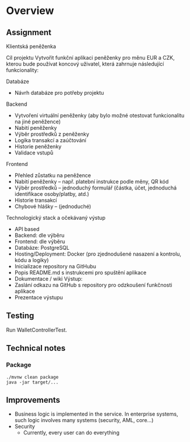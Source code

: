 # Overview

## Assignment

Klientská peněženka

Cíl projektu
Vytvořit funkční aplikaci peněženky pro měnu EUR a CZK, kterou bude používat koncový uživatel,
která zahrnuje následující funkcionality:

Databáze

- Návrh databáze pro potřeby projektu

Backend

- Vytvoření virtuální peněženky (aby bylo možné otestovat funkcionalitu na jiné peněžence)
- Nabití peněženky
- Výběr prostředků z peněženky
- Logika transakcí a zaúčtování
- Historie peněženky
- Validace vstupů

Frontend

- Přehled zůstatku na peněžence
- Nabití peněženky – např. platební instrukce podle měny, QR kód
- Výběr prostředků – jednoduchý formulář (částka, účet, jednoduchá identifikace osoby/platby,
  atd.)
- Historie transakcí
- Chybové hlášky – (jednoduché)

Technologický stack a očekávaný výstup

- API based
- Backend: dle výběru
- Frontend: dle výběru
- Databáze: PostgreSQL
- Hosting/Deployment: Docker (pro zjednodušené nasazení a kontrolu, kódu a logiky)
- Inicializace repository na GitHubu
- Popis README.md s instrukcemi pro spuštění aplikace
- Dokumentace / wiki
  Výstup:
- Zaslání odkazu na GitHub s repository pro odzkoušení funkčnosti aplikace
- Prezentace výstupu

## Testing

Run WalletControllerTest.

## Technical notes

### Package

```
./mvnw clean package
java -jar target/...
```

## Improvements

- Business logic is implemented in the service. In enterprise systems, such logic involves many systems (security, AML,
  core...)
- Security
    - Currently, every user can do everything

